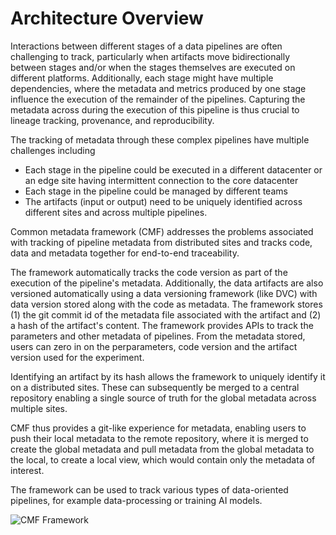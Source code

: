 # Architecture Overview

Interactions between different stages of a data pipelines are often challenging to track, particularly when artifacts
move bidirectionally between stages and/or when the stages themselves are executed on different platforms.
Additionally, each stage might have multiple dependencies, where the metadata and metrics produced by one stage
influence the execution of the remainder of the pipelines. Capturing the metadata across during the execution of
this pipeline is thus crucial to lineage tracking, provenance, and reproducibility.

The tracking of metadata through these complex pipelines have multiple challenges including

- Each stage in the pipeline could be executed in a different datacenter or an edge site having intermittent connection
  to the core datacenter
- Each stage in the pipeline could be managed by different teams
- The artifacts (input or output) need to be uniquely identified across different sites and across multiple pipelines.

Common metadata framework (CMF) addresses the problems associated with tracking of pipeline metadata from distributed
sites and tracks code, data and metadata together for end-to-end traceability.

The framework automatically tracks the code version as part of the execution of the pipeline's metadata. Additionally,
the data artifacts are also versioned automatically using a data versioning framework (like DVC) with data version
stored along with the code as metadata. The framework stores (1) the git commit id of the metadata file associated with
the artifact and (2) a hash of the artifact's content. The framework provides APIs to track the parameters and
other metadata of pipelines. From the metadata stored, users can zero in on the perparameters, code version and
the artifact version used for the experiment.

Identifying an artifact by its hash allows the framework to uniquely identify it on a distributed sites. These can
subsequently be merged to a central repository enabling a single source of truth for the global metadata across
multiple sites.

CMF thus provides a git-like experience for metadata, enabling users to push their local metadata to the
remote repository, where it is merged to create the global metadata and pull metadata from the global metadata to the
local, to create a local view, which would contain only the metadata of interest.

The framework can be used to track various types of data-oriented pipelines, for example data-processing or training
AI models.

<img src="./../../assets/framework.png" alt="CMF Framework" style="display: block; margin: 0 auto" />

